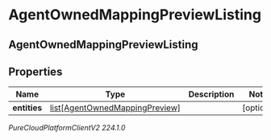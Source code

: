 # AgentOwnedMappingPreviewListing

## AgentOwnedMappingPreviewListing

## Properties

|Name | Type | Description | Notes|
|------------ | ------------- | ------------- | -------------|
| **entities** | [list[AgentOwnedMappingPreview]](AgentOwnedMappingPreview) |  | [optional] |



_PureCloudPlatformClientV2 224.1.0_
